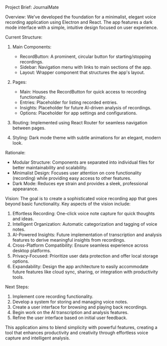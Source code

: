Project Brief: JournalMate

Overview:
We've developed the foundation for a minimalist, elegant voice recording application using Electron and React. The app features a dark mode interface with a simple, intuitive design focused on user experience.

Current Structure:
1. Main Components:
   - RecordButton: A prominent, circular button for starting/stopping recordings.
   - Sidebar: Navigation menu with links to main sections of the app.
   - Layout: Wrapper component that structures the app's layout.

2. Pages:
   - Main: Houses the RecordButton for quick access to recording functionality.
   - Entries: Placeholder for listing recorded entries.
   - Insights: Placeholder for future AI-driven analysis of recordings.
   - Options: Placeholder for app settings and configurations.

3. Routing: Implemented using React Router for seamless navigation between pages.

4. Styling: Dark mode theme with subtle animations for an elegant, modern look.

Rationale:
- Modular Structure: Components are separated into individual files for better maintainability and scalability.
- Minimalist Design: Focuses user attention on core functionality (recording) while providing easy access to other features.
- Dark Mode: Reduces eye strain and provides a sleek, professional appearance.

Vision:
The goal is to create a sophisticated voice recording app that goes beyond basic functionality. Key aspects of the vision include:

1. Effortless Recording: One-click voice note capture for quick thoughts and ideas.
2. Intelligent Organization: Automatic categorization and tagging of voice notes.
3. AI-Powered Insights: Future implementation of transcription and analysis features to derive meaningful insights from recordings.
4. Cross-Platform Compatibility: Ensure seamless experience across desktop platforms.
5. Privacy-Focused: Prioritize user data protection and offer local storage options.
6. Expandability: Design the app architecture to easily accommodate future features like cloud sync, sharing, or integration with productivity tools.

Next Steps:
1. Implement core recording functionality.
2. Develop a system for storing and managing voice notes.
3. Create a user interface for browsing and playing back recordings.
4. Begin work on the AI transcription and analysis features.
5. Refine the user interface based on initial user feedback.

This application aims to blend simplicity with powerful features, creating a tool that enhances productivity and creativity through effortless voice capture and intelligent analysis.